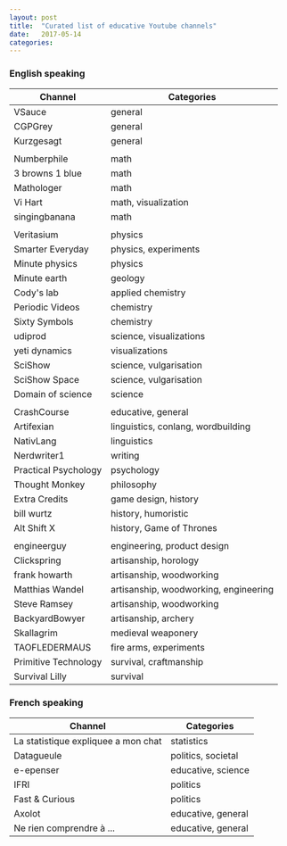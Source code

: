```yaml
---
layout: post
title:  "Curated list of educative Youtube channels"
date:   2017-05-14
categories: 
---
```


### English speaking


| Channel | Categories |
| ------ | ------ |
| VSauce | general |
| CGPGrey | general |
| Kurzgesagt | general |
|  |  |
|  Numberphile | math |
|  3 browns 1 blue | math |
|  Mathologer | math |
|  Vi Hart | math, visualization |
|  singingbanana | math |
|  |  |
|  Veritasium | physics |
|  Smarter Everyday | physics, experiments |
|  Minute physics | physics |
|  Minute earth | geology |
|  Cody's lab | applied chemistry |
|  Periodic Videos | chemistry |
|  Sixty Symbols | chemistry |
|  udiprod | science, visualizations |
|  yeti dynamics | visualizations |
|  SciShow | science, vulgarisation |
|  SciShow Space | science, vulgarisation |
|  Domain of science | science |
|  |  |
|  CrashCourse | educative, general |
|  Artifexian | linguistics, conlang, wordbuilding |
|  NativLang | linguistics | 
|  Nerdwriter1 | writing |
|  Practical Psychology | psychology |
|  Thought Monkey | philosophy |
|  Extra Credits | game design, history |
|  bill wurtz | history, humoristic |
|  Alt Shift X | history, Game of Thrones |
|  |  |
|  engineerguy | engineering, product design |
|  Clickspring | artisanship, horology | 
|  frank howarth | artisanship, woodworking |
|  Matthias Wandel | artisanship, woodworking, engineering | 
|  Steve Ramsey | artisanship, woodworking | 
|  BackyardBowyer | artisanship, archery | 
|  Skallagrim | medieval weaponery | 
|  TAOFLEDERMAUS | fire arms, experiments | 
|  Primitive Technology | survival, craftmanship |
|  Survival Lilly | survival |




### French speaking


| Channel | Categories |
| ------ | ------ |
| La statistique expliquee a mon chat | statistics | 
|  Datagueule | politics, societal | 
|  e-epenser | educative, science | 
|  IFRI | politics |
|  Fast & Curious | politics |
|  Axolot | educative, general | 
|  Ne rien comprendre à ... | educative, general |

